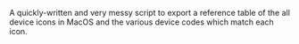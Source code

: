 A quickly-written and very messy script to export a reference table of the all device icons in MacOS and the various device codes which match each icon.